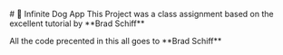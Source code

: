\# 🐶 Infinite Dog App
This Project was a class assignment based on the excellent tutorial by \*\*Brad Schiff\*\* 

All the code precented in this all goes to \*\*Brad Schiff\*\*




